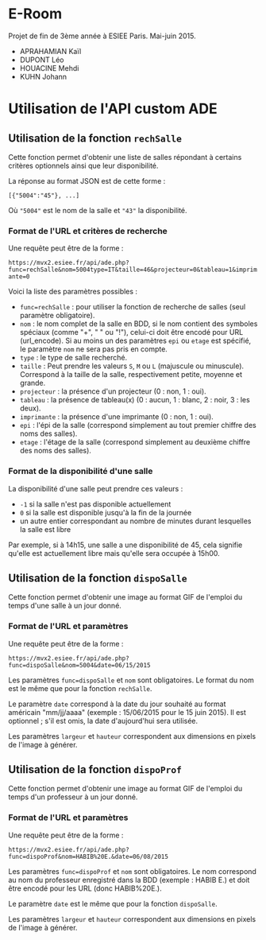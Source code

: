 # E-Room

Projet de fin de 3ème année à ESIEE Paris.
Mai-juin 2015.

* APRAHAMIAN Kaïl
* DUPONT Léo
* HOUACINE Mehdi
* KUHN Johann

# Utilisation de l'API custom ADE
## Utilisation de la fonction `rechSalle`

Cette fonction permet d'obtenir une liste de salles répondant à certains critères optionnels ainsi que leur disponibilité.

La réponse au format JSON est de cette forme :

`[{"5004":"45"}, ...]`

Où `"5004"` est le nom de la salle et `"43"` la disponibilité.

### Format de l'URL et critères de recherche

Une requête peut être de la forme :

`https://mvx2.esiee.fr/api/ade.php?func=rechSalle&nom=5004type=IT&taille=46&projecteur=0&tableau=1&imprimante=0`

Voici la liste des paramètres possibles :

- `func=rechSalle` : pour utiliser la fonction de recherche de salles (seul paramètre obligatoire).
- `nom` : le nom complet de la salle en BDD, si le nom contient des symboles spéciaux (comme "+", " " ou "!"), celui-ci doit être encodé pour URL (url_encode). Si au moins un des paramètres `epi` ou `etage` est spécifié, le paramètre `nom` ne sera pas pris en compte.
- `type` : le type de salle recherché.
- `taille` : Peut prendre les valeurs `S`, `M` ou `L` (majuscule ou minuscule). Correspond à la taille de la salle, respectivement petite, moyenne et grande.
- `projecteur` : la présence d'un projecteur (0 : non, 1 : oui).
- `tableau` : la présence de tableau(x) (0 : aucun, 1 : blanc, 2 : noir, 3 : les deux).
- `imprimante` : la présence d'une imprimante (0 : non, 1 : oui).
- `epi` : l'épi de la salle (correspond simplement au tout premier chiffre des noms des salles).
- `etage` : l'étage de la salle (correspond simplement au deuxième chiffre des noms des salles).

### Format de la disponibilité d'une salle

La disponibilité d'une salle peut prendre ces valeurs :

- `-1` si la salle n'est pas disponible actuellement
- `0` si la salle est disponible jusqu'à la fin de la journée
- un autre entier correspondant au nombre de minutes durant lesquelles la salle est libre

Par exemple, si à 14h15, une salle a une disponibilité de 45, cela signifie qu'elle est actuellement libre mais qu'elle sera occupée à 15h00.

## Utilisation de la fonction `dispoSalle`

Cette fonction permet d'obtenir une image au format GIF de l'emploi du temps d'une salle à un jour donné.

### Format de l'URL et paramètres

Une requête peut être de la forme :

`https://mvx2.esiee.fr/api/ade.php?func=dispoSalle&nom=5004&date=06/15/2015`

Les paramètres `func=dispoSalle` et `nom` sont obligatoires. Le format du nom est le même que pour la fonction `rechSalle`.

Le paramètre `date` correspond à la date du jour souhaité au format américain "mm/jj/aaaa" (exemple : 15/06/2015 pour le 15 juin 2015). Il est optionnel ; s'il est omis, la date d'aujourd'hui sera utilisée.

Les paramètres `largeur` et `hauteur` correspondent aux dimensions en pixels de l'image à générer.

## Utilisation de la fonction `dispoProf`

Cette fonction permet d'obtenir une image au format GIF de l'emploi du temps d'un professeur à un jour donné.

### Format de l'URL et paramètres

Une requête peut être de la forme :

`https://mvx2.esiee.fr/api/ade.php?func=dispoProf&nom=HABIB%20E.&date=06/08/2015`

Les paramètres `func=dispoProf` et `nom` sont obligatoires. Le nom correspond au nom du professeur enregistré dans la BDD (exemple : HABIB E.) et doit être encodé pour les URL (donc HABIB%20E.).

Le paramètre `date` est le même que pour la fonction `dispoSalle`.

Les paramètres `largeur` et `hauteur` correspondent aux dimensions en pixels de l'image à générer.
